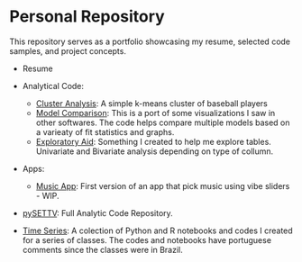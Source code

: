 # Personal Repository

This repository serves as a portfolio showcasing my resume, selected code samples, and project concepts. 

- Resume

- Analytical Code:
    - [Cluster Analysis](sample_codes/Cluster%20Analysis): A simple k-means cluster of baseball players
    - [Model Comparison](sample_codes/Model%20Comparison): This is a port of some visualizations I saw in other softwares. The code helps compare multiple models based on a varieaty of fit statistics and graphs.
    - [Exploratory Aid](sample_codes/Exploratory%20Aid): Something I created to help me explore tables. Univariate and Bivariate analysis depending on type of collumn.

- Apps:
    - [Music App](https://github.com/danielrferreira/music_distances): First version of an app that pick music using vibe sliders - WIP. 

- [pySETTV](https://github.com/danielrferreira/pySETTV): Full Analytic Code Repository.

- [Time Series](https://github.com/danielrferreira/classes/tree/main/ASN/S%C3%A9ries%20Temporais): A colection of Python and R notebooks and codes I created for a series of classes. The codes and notebooks have portuguese comments since the classes were in Brazil.
